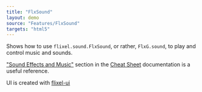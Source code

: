 ```yaml
---
title: "FlxSound"
layout: demo
source: "Features/FlxSound"
targets: "html5"
---
```

Shows how to use `flixel.sound.FlxSound`, or rather, `FlxG.sound`, to play and control music and sounds.

["Sound Effects and Music"](https://haxeflixel.com/documentation/cheat-sheet/#sound-effects-and-music) section in the [Cheat Sheet](https://haxeflixel.com/documentation/cheat-sheet/) documentation is a useful reference.

UI is created with [flixel-ui](https://github.com/HaxeFlixel/flixel-ui)
